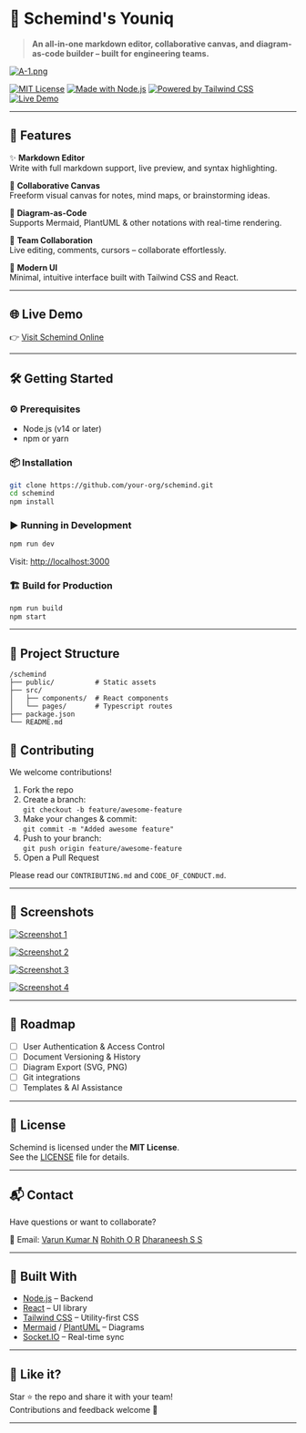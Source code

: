 
# 🧠 Schemind's Youniq

> **An all-in-one markdown editor, collaborative canvas, and diagram-as-code builder – built for engineering teams.**

[![A-1.png](https://i.postimg.cc/mDhqxrdS/A-1.png)](https://postimg.cc/5YdpLfWH)

[![MIT License](https://img.shields.io/badge/license-MIT-blue.svg)](LICENSE)
[![Made with Node.js](https://img.shields.io/badge/built%20with-Node.js-brightgreen)](https://nodejs.org/)
[![Powered by Tailwind CSS](https://img.shields.io/badge/styled%20with-TailwindCSS-38bdf8)](https://tailwindcss.com/)
[![Live Demo](https://img.shields.io/badge/demo-live-brightgreen.svg)](https://schemind.vercel.app/)

---

## 🚀 Features

✨ **Markdown Editor**  
Write with full markdown support, live preview, and syntax highlighting.

🧩 **Collaborative Canvas**  
Freeform visual canvas for notes, mind maps, or brainstorming ideas.

🧬 **Diagram-as-Code**  
Supports Mermaid, PlantUML & other notations with real-time rendering.

👥 **Team Collaboration**  
Live editing, comments, cursors – collaborate effortlessly.

🎨 **Modern UI**  
Minimal, intuitive interface built with Tailwind CSS and React.

---

## 🌐 Live Demo

👉 [Visit Schemind Online](https://schemind.vercel.app)

---

## 🛠️ Getting Started

### ⚙️ Prerequisites

- Node.js (v14 or later)
- npm or yarn

### 📦 Installation

```bash
git clone https://github.com/your-org/schemind.git
cd schemind
npm install
```

### ▶️ Running in Development

```bash
npm run dev
```

Visit: [http://localhost:3000](http://localhost:3000)

### 🏗️ Build for Production

```bash
npm run build
npm start
```

---

## 📁 Project Structure

```
/schemind
├── public/          # Static assets
├── src/
│   ├── components/  # React components
│   └── pages/       # Typescript routes
├── package.json
└── README.md
```

## 🤝 Contributing

We welcome contributions!

1. Fork the repo
2. Create a branch:  
   `git checkout -b feature/awesome-feature`
3. Make your changes & commit:  
   `git commit -m "Added awesome feature"`
4. Push to your branch:  
   `git push origin feature/awesome-feature`
5. Open a Pull Request

Please read our `CONTRIBUTING.md` and `CODE_OF_CONDUCT.md`.

---
## 📸 Screenshots

[![Screenshot 1](https://i.postimg.cc/LgsPZW5Y/Screenshot-2025-07-17-021514.png)](https://postimg.cc/LgsPZW5Y)

[![Screenshot 2](https://i.postimg.cc/47PtyGfR/Screenshot-2025-07-17-021526.png)](https://postimg.cc/47PtyGfR)

[![Screenshot 3](https://i.postimg.cc/k6qK7Gdy/Screenshot-2025-07-17-021601.png)](https://postimg.cc/k6qK7Gdy)

[![Screenshot 4](https://i.postimg.cc/KKntXLCz/Screenshot-2025-07-17-021628.png)](https://postimg.cc/KKntXLCz)

---

## 🔮 Roadmap

- [ ] User Authentication & Access Control
- [ ] Document Versioning & History
- [ ] Diagram Export (SVG, PNG)
- [ ] Git integrations
- [ ] Templates & AI Assistance

---

## 📄 License

Schemind is licensed under the **MIT License**.  
See the [LICENSE](./LICENSE) file for details.

---

## 📬 Contact

Have questions or want to collaborate?

📧 Email:
[Varun Kumar N](mailto:varunkumarn.23cse@kongu.edu)
[Rohith O R](mailto:rohithor.23cse@kongu.edu)
[Dharaneesh S S](mailto:dharaneeshss.23cse@kongu.edu)

---

## 🧠 Built With

- [Node.js](https://nodejs.org/) – Backend
- [React](https://reactjs.org/) – UI library
- [Tailwind CSS](https://tailwindcss.com/) – Utility-first CSS
- [Mermaid](https://mermaid-js.github.io) / [PlantUML](https://plantuml.com/) – Diagrams
- [Socket.IO](https://socket.io/) – Real-time sync

---

## 🌟 Like it?

Star ⭐ the repo and share it with your team!  
Contributions and feedback welcome 🤝

---
